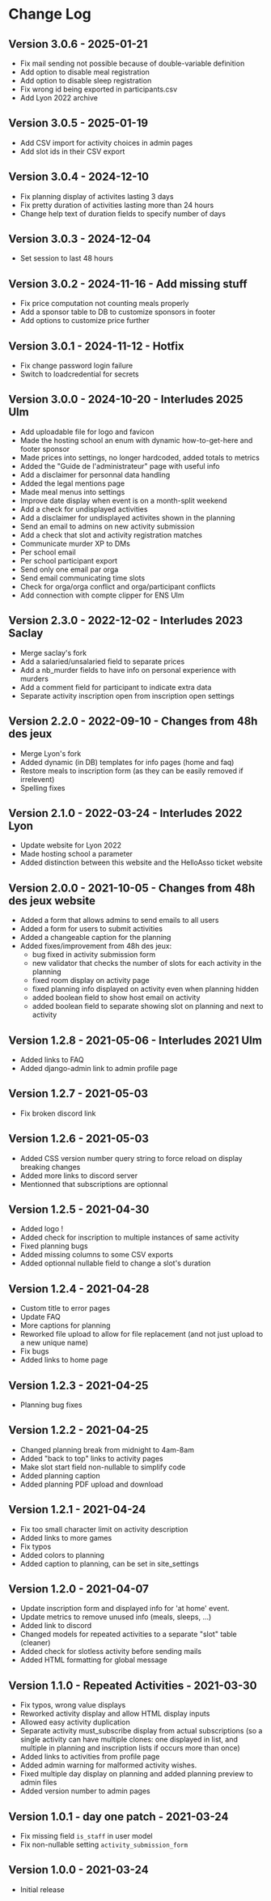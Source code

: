 <!-- LTeX: language=en -->

# Change Log

## Version 3.0.6 - 2025-01-21

- Fix mail sending not possible because of double-variable definition
- Add option to disable meal registration
- Add option to disable sleep registration
- Fix wrong id being exported in participants.csv
- Add Lyon 2022 archive

## Version 3.0.5 - 2025-01-19

- Add CSV import for activity choices in admin pages
- Add slot ids in their CSV export

## Version 3.0.4 - 2024-12-10

- Fix planning display of activites lasting 3 days
- Fix pretty duration of activities lasting more than 24 hours
- Change help text of duration fields to specify number of days

## Version 3.0.3 - 2024-12-04

- Set session to last 48 hours

## Version 3.0.2 - 2024-11-16 - Add missing stuff

- Fix price computation not counting meals properly
- Add a sponsor table to DB to customize sponsors in footer
- Add options to customize price further

## Version 3.0.1 - 2024-11-12 - Hotfix

- Fix change password login failure
- Switch to loadcredential for secrets

## Version 3.0.0 - 2024-10-20 - Interludes 2025 Ulm

- Add uploadable file for logo and favicon
- Made the hosting school an enum with dynamic how-to-get-here and footer sponsor
- Made prices into settings, no longer hardcoded, added totals to metrics
- Added the "Guide de l'administrateur" page with useful info
- Add a disclaimer for personnal data handling
- Added the legal mentions page
- Made meal menus into settings
- Improve date display when event is on a month-split weekend
- Add a check for undisplayed activities
- Add a disclaimer for undisplayed activites shown in the planning
- Send an email to admins on new activity submission
- Add a check that slot and activity registration matches
- Communicate murder XP to DMs
- Per school email
- Per school participant export
- Send only one email par orga
- Send email communicating time slots
- Check for orga/orga conflict and orga/participant conflicts
- Add connection with compte clipper for ENS Ulm

## Version 2.3.0 - 2022-12-02 - Interludes 2023 Saclay

- Merge saclay's fork
- Add a salaried/unsalaried field to separate prices
- Add a nb_murder fields to have info on personal experience with murders
- Add a comment field for participant to indicate extra data
- Separate activity inscription open from inscription open settings

## Version 2.2.0 - 2022-09-10 - Changes from 48h des jeux

- Merge Lyon's fork
- Added dynamic (in DB) templates for info pages (home and faq)
- Restore meals to inscription form (as they can be easily removed if irrelevent)
- Spelling fixes

## Version 2.1.0 - 2022-03-24 - Interludes 2022 Lyon

- Update website for Lyon 2022
- Made hosting school a parameter
- Added distinction between this website and the HelloAsso ticket website

## Version 2.0.0 - 2021-10-05 - Changes from 48h des jeux website

- Added a form that allows admins to send emails to all users
- Added a form for users to submit activities
- Added a changeable caption for the planning
- Added fixes/improvement from 48h des jeux:
	- bug fixed in activity submission form
	- new validator that checks the number of slots for each activity in the planning
	- fixed room display on activity page
	- fixed planning info displayed on activity even when planning hidden
	- added boolean field to show host email on activity
	- added boolean field to separate showing slot on planning and next to activity

## Version 1.2.8 - 2021-05-06 - Interludes 2021 Ulm

- Added links to FAQ
- Added django-admin link to admin profile page

## Version 1.2.7 - 2021-05-03

- Fix broken discord link

## Version 1.2.6 - 2021-05-03

- Added CSS version number query string to force reload on display breaking changes
- Added more links to discord server
- Mentionned that subscriptions are optionnal

## Version 1.2.5 - 2021-04-30

- Added logo !
- Added check for inscription to multiple instances of same activity
- Fixed planning bugs
- Added missing columns to some CSV exports
- Added optionnal nullable field to change a slot's duration

## Version 1.2.4 - 2021-04-28

- Custom title to error pages
- Update FAQ
- More captions for planning
- Reworked file upload to allow for file replacement (and not just upload to a new unique name)
- Fix bugs
- Added links to home page

## Version 1.2.3 - 2021-04-25

- Planning bug fixes

## Version 1.2.2 - 2021-04-25

- Changed planning break from midnight to 4am-8am
- Added "back to top" links to activity pages
- Make slot start field non-nullable to simplify code
- Added planning caption
- Added planning PDF upload and download

## Version 1.2.1 - 2021-04-24

- Fix too small character limit on activity description
- Added links to more games
- Fix typos
- Added colors to planning
- Added caption to planning, can be set in site_settings

## Version 1.2.0 - 2021-04-07

- Update inscription form and displayed info for 'at home' event.
- Update metrics to remove unused info (meals, sleeps, ...)
- Added link to discord
- Changed models for repeated activities to a separate "slot" table (cleaner)
- Added check for slotless activity before sending mails
- Added HTML formatting for global message

## Version 1.1.0 - Repeated Activities - 2021-03-30

- Fix typos, wrong value displays
- Reworked activity display and allow HTML display inputs
- Allowed easy activity duplication
- Separate activity must_subscribe display from actual subscriptions
	(so a single activity can have multiple clones: one displayed in list, and multiple in
	planning and inscription lists if occurs more than once)
- Added links to activities from profile page
- Added admin warning for malformed activity wishes.
- Fixed multiple day display on planning and added planning preview to admin files
- Added version number to admin pages

## Version 1.0.1 - day one patch - 2021-03-24

- Fix missing field `is_staff` in user model
- Fix non-nullable setting `activity_submission_form`

## Version 1.0.0 - 2021-03-24

- Initial release

